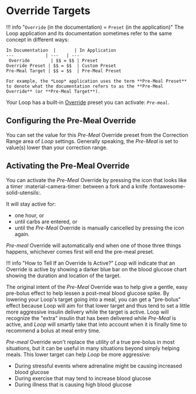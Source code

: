 
# Override Targets

!!! info "`Override` (in the documentation) = `Preset` (in the application)"
    The Loop application and its documentation sometimes refer to the same concept in different ways:
    
    In Documentation  |       | In Application
    ---            | ---   | ---
     Override        | $$ = $$ | Preset
    Override Preset | $$ = $$  | Custom Preset
    Pre-Meal Target | $$ = $$  | Pre-Meal Preset
        
    For example, the *Loop* application uses the term **Pre-Meal Preset** to denote what the documentation refers to as the **Pre-Meal Override** (or **Pre-Meal Target**).

Your Loop has a built-in [Override](https://loopkit.github.io/loopdocs/operation/features/overrides/) preset you can activate: *`Pre-meal`*.   
## Configuring the Pre-Meal Override

You can set the value for this *Pre-Meal* Override preset from the Correction Range area of *Loop* settings. Generally speaking, the *Pre-Meal* is set to value(s) lower than your correction range. 

## Activating the Pre-Meal Override

You can activate the *Pre-Meal* Override by pressing the icon that looks like a timer :material-camera-timer: between a f&#8203;ork and a knife :fontawesome-solid-utensils:.

It  will stay active for:  

* one hour, or
* until carbs are entered, or 
* until the *Pre-Meal* Override is manually cancelled by pressing the icon again.

*Pre-meal* Override will automatically end when one of those three things happens, whichever comes first will end the pre-meal preset.

!!! info "How to Tell If an Override Is Active?"
     *Loop* will indicate that an Override is active by showing a darker blue bar on the blood glucose chart showing the duration and location of the target.
 
The original intent of the *Pre-Meal* Override was to help give a gentle, easy pre-bolus effect to help lessen a post-meal blood glucose spike. By lowering your Loop's target going into a meal, you can get a "pre-bolus" effect because Loop will aim for that lower target and thus tend to set a little more aggressive insulin delivery while the target is active. Loop will recognize the "extra" insulin that has been delivered while *Pre-Meal* is active, and *Loop* will smartly take that into account when it is finally time to recommend a bolus at meal entry time.

*Pre-meal* Override won't replace the utility of a true pre-bolus in most situations, but it can be useful in many situations beyond simply helping meals. This lower target can help *Loop* be more aggressive:

* During stressful events where adrenaline might be causing increased blood glucose
* During exercise that may tend to increase blood glucose
* During illness that is causing high blood glucose
